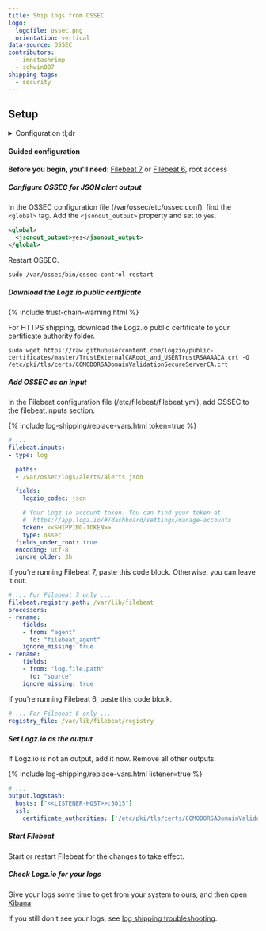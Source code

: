 ```yaml
---
title: Ship logs from OSSEC
logo:
  logofile: ossec.png
  orientation: vertical
data-source: OSSEC
contributors:
  - imnotashrimp
  - schwin007
shipping-tags:
  - security
---
```


## Setup

<details>

<summary>
Configuration tl;dr
</summary>

{% include trust-chain-warning.html %}

| Item | Description |
|---|---|
| Files | [Sample configuration](https://raw.githubusercontent.com/logzio/logz-docs/master/shipping-config-samples/logz-filebeat-config.yml) <br> [Logz.io public certificate](https://raw.githubusercontent.com/logzio/public-certificates/master/TrustExternalCARoot_and_USERTrustRSAAAACA.crt) |
| Listener | Port 5015. For help finding your region's listener host, see [Account region]({{site.baseurl}}/user-guide/accounts/account-region.html). |
| Default log locations | JSON _(recommended)_: `/var/ossec/logs/alerts/alerts.json` <br> Plain text: `/var/ossec/logs/alerts/alerts.log` |
{:.paramlist}

</details>

#### Guided configuration

**Before you begin, you'll need**:
[Filebeat 7](https://www.elastic.co/guide/en/beats/filebeat/current/filebeat-installation.html) or
[Filebeat 6](https://www.elastic.co/guide/en/beats/filebeat/6.7/filebeat-installation.html),
root access

<div class="tasklist">

##### Configure OSSEC for JSON alert output

In the OSSEC configuration file (/var/ossec/etc/ossec.conf), find the `<global>` tag.
Add the `<jsonout_output>` property and set to `yes`.

```xml
<global>
  <jsonout_output>yes</jsonout_output>
</global>
```

Restart OSSEC.

```shell
sudo /var/ossec/bin/ossec-control restart
```

##### Download the Logz.io public certificate

{% include trust-chain-warning.html %}

For HTTPS shipping, download the Logz.io public certificate to your certificate authority folder.

```shell
sudo wget https://raw.githubusercontent.com/logzio/public-certificates/master/TrustExternalCARoot_and_USERTrustRSAAAACA.crt -O /etc/pki/tls/certs/COMODORSADomainValidationSecureServerCA.crt
```

##### Add OSSEC as an input

In the Filebeat configuration file (/etc/filebeat/filebeat.yml), add OSSEC to the filebeat.inputs section.

{% include log-shipping/replace-vars.html token=true %}

```yaml
# ...
filebeat.inputs:
- type: log

  paths:
  - /var/ossec/logs/alerts/alerts.json

  fields:
    logzio_codec: json

    # Your Logz.io account token. You can find your token at
    #  https://app.logz.io/#/dashboard/settings/manage-accounts
    token: <<SHIPPING-TOKEN>>
    type: ossec
  fields_under_root: true
  encoding: utf-8
  ignore_older: 3h
```

If you're running Filebeat 7, paste this code block.
Otherwise, you can leave it out.

```yaml
# ... For Filebeat 7 only ...
filebeat.registry.path: /var/lib/filebeat
processors:
- rename:
    fields:
    - from: "agent"
      to: "filebeat_agent"
    ignore_missing: true
- rename:
    fields:
    - from: "log.file.path"
      to: "source"
    ignore_missing: true
```

If you're running Filebeat 6, paste this code block.

```yaml
# ... For Filebeat 6 only ...
registry_file: /var/lib/filebeat/registry
```

##### Set Logz.io as the output

If Logz.io is not an output, add it now.
Remove all other outputs.

{% include log-shipping/replace-vars.html listener=true %}

```yaml
# ...
output.logstash:
  hosts: ["<<LISTENER-HOST>>:5015"]
  ssl:
    certificate_authorities: ['/etc/pki/tls/certs/COMODORSADomainValidationSecureServerCA.crt']
```

##### Start Filebeat

Start or restart Filebeat for the changes to take effect.

##### Check Logz.io for your logs

Give your logs some time to get from your system to ours, and then open [Kibana](https://app.logz.io/#/dashboard/kibana).

If you still don't see your logs, see [log shipping troubleshooting]({{site.baseurl}}/user-guide/log-shipping/log-shipping-troubleshooting.html).

</div>
